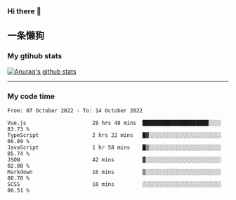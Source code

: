 ### Hi there 👋

## 一条懒狗
<!--
**kiss-me-quickly/kiss-me-quickly** is a ✨ _special_ ✨ repository because its `README.md` (this file) appears on your GitHub profile.

Here are some ideas to get you started:

- 🔭 I’m currently working on ...
- 🌱 I’m currently learning ...
- 👯 I’m looking to collaborate on ...
- 🤔 I’m looking for help with ...
- 💬 Ask me about ...
- 📫 How to reach me: ...
- 😄 Pronouns: ...
- ⚡ Fun fact: ...
-->


### My gtihub stats

[![Anurag's github stats](https://github-readme-stats.vercel.app/api?username=kiss-me-quickly)](https://github.com/anuraghazra/github-readme-stats)

***

### My code time

<!--START_SECTION:waka-->

```text
From: 07 October 2022 - To: 14 October 2022

Vue.js                     28 hrs 48 mins  █████████████████████░░░░   83.73 %
TypeScript                 2 hrs 22 mins   █▓░░░░░░░░░░░░░░░░░░░░░░░   06.89 %
JavaScript                 1 hr 58 mins    █▒░░░░░░░░░░░░░░░░░░░░░░░   05.74 %
JSON                       42 mins         ▓░░░░░░░░░░░░░░░░░░░░░░░░   02.08 %
Markdown                   16 mins         ▒░░░░░░░░░░░░░░░░░░░░░░░░   00.78 %
SCSS                       10 mins         ░░░░░░░░░░░░░░░░░░░░░░░░░   00.51 %
```

<!--END_SECTION:waka-->
